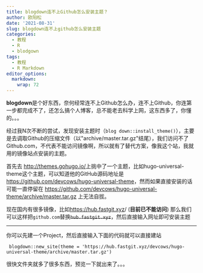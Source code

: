 ```yaml
---
title: blogdown连不上Github怎么安装主题？
author: 欧阳松
date: '2021-08-31'
slug: blogdown连不上github怎么安装主题
categories:
  - 教程
  - R
  - blodgown
tags:
  - 教程
  - R Markdown
editor_options: 
  markdown: 
    wrap: 72
---
```


**blogdown**是个好东西，奈何经常连不上Github怎么办，连不上Github，你连第一步都完成不了，还怎么搞个人博客，总不能老去科学上网，这东西多了，你懂的。。。

经过我N次不断的尝试，发现安装主题时（`blog down::install_theme()`），主要是去调取Github的压缩文件（以"archive/master.tar.gz"结尾），我们访问不了Github.com，不代表不能访问镜像啊，所以就有了替代方案，像我这个站，我就用的镜像站点安装的主题。

首先去
<http://themes.gohugo.io/>上挑中了一个主题，比如hugo-universal-theme这个主题，可以知道他的GitHub源码地址是<https://github.com/devcows/hugo-universal-theme>，然而如果直接安装的话可能一直停留在
<https://github.com/devcows/hugo-universal-theme/archive/master.tar.gz>
上无法自拔。

现在国内有很多镜像，比如<https://hub.fastgit.xyz>/ (**目前已不能访问**)
那么我们可以这样把`github.com`替换~~`hub.fastgit.xyz`~~，然后直接输入网址即可安装主题

------------------------------------------------------------------------

你可以先建一个Project，然后直接输入下面的代码就可以直接建站

```{r}
 blogdown::new_site(theme = 'https://hub.fastgit.xyz/devcows/hugo-universal-theme/archive/master.tar.gz')
```

很快文件夹就多了很多东西，预览一下就出来了。。。
